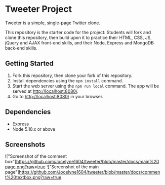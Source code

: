 # Tweeter Project

Tweeter is a simple, single-page Twitter clone.

This repository is the starter code for the project: Students will fork and clone this repository, then build upon it to practice their HTML, CSS, JS, jQuery and AJAX front-end skills, and their Node, Express and MongoDB back-end skills.

## Getting Started

1. Fork this repository, then clone your fork of this repository.
2. Install dependencies using the `npm install` command.
3. Start the web server using the `npm run local` command. The app will be served at <http://localhost:8080/>.
4. Go to <http://localhost:8080/> in your browser.

## Dependencies

- Express
- Node 5.10.x or above

## Screenshots

!["Screenshot of the comment box"]https://github.com/Jocelyne1604/tweeter/blob/master/docs/main%20page.png?raw=true
!["Screenshot of the main page"]https://github.com/Jocelyne1604/tweeter/blob/master/docs/comment%20textbox.png?raw=true
